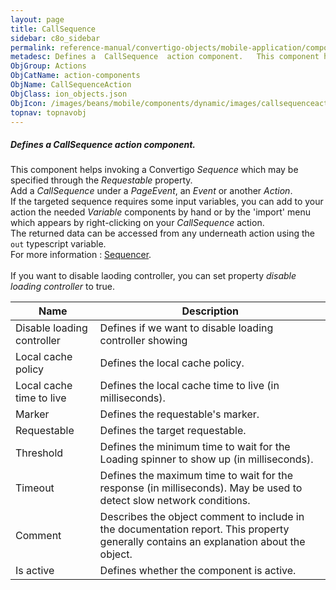 ```yaml
---
layout: page
title: CallSequence
sidebar: c8o_sidebar
permalink: reference-manual/convertigo-objects/mobile-application/components/action-components/callsequence/
metadesc: Defines a  CallSequence  action component.   This component helps invoking a Convertigo  Sequence  which may be specified through the  Requestable  pr
ObjGroup: Actions
ObjCatName: action-components
ObjName: CallSequenceAction
ObjClass: ion_objects.json
ObjIcon: /images/beans/mobile/components/dynamic/images/callsequenceaction_color_32x32.png
topnav: topnavobj
---
```

##### Defines a <i>CallSequence</i> action component. <br/>

 This component helps invoking a Convertigo <i>Sequence</i> which may be specified through the <i>Requestable</i> property.<br/>
 Add a <i>CallSequence</i> under a <i>PageEvent</i>, an <i>Event</i> or another <i>Action</i>.<br/>
If the targeted sequence requires some input variables, you can add to your action the needed <i>Variable</i> components by hand or by the 'import' menu which appears by right-clicking on your <i>CallSequence</i> action.<br/>
The returned data can be accessed from any underneath action using the <code>out</code> typescript variable.<br/>
For more information : <a target='_blank' href='https://www.convertigo.com/document/latest/reference-manual/convertigo-objects/sequencer/'>Sequencer</a>. <br/>
<br/>
 If you want to disable laoding controller, you can set property <i>disable loading controller</i> to true.

Name | Description 
--- | ---
Disable loading controller | Defines if we want to disable loading controller showing
Local cache policy | Defines the local cache policy.
Local cache time to live | Defines the local cache time to live (in milliseconds).
Marker | Defines the requestable's marker.
Requestable | Defines the target requestable.
Threshold | Defines the minimum time to wait for the Loading spinner to show up (in milliseconds).
Timeout | Defines the maximum time to wait for the response (in milliseconds). May be used to detect slow network conditions.
Comment | Describes the object comment to include in the documentation report.  This property generally contains an explanation about the object. 
Is active | Defines whether the component is active. 

